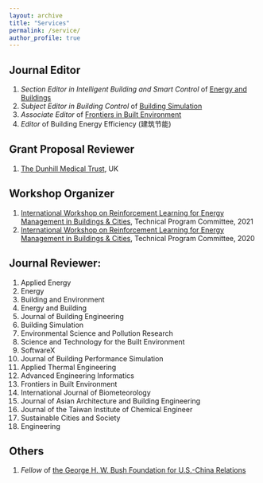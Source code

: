 ```yaml
---
layout: archive
title: "Services"
permalink: /service/
author_profile: true
---
```


## Journal Editor
1. *Section Editor in Intelligent Building and Smart Control* of [Energy and Buildings](https://www.journals.elsevier.com/energy-and-buildings/editorial-board)
1. *Subject Editor in Building Control* of [Building Simulation](https://www.springer.com/journal/12273)
1. *Associate Editor* of [Frontiers in Built Environment](https://www.frontiersin.org/journals/built-environment)
1. *Editor* of Building Energy Efficiency (建筑节能)

## Grant Proposal Reviewer
1. [The Dunhill Medical Trust](https://dunhillmedical.org.uk/), UK

## Workshop Organizer
1. [International Workshop on Reinforcement Learning for Energy Management in Buildings & Cities](https://rlem-workshop.net/), Technical Program Committee, 2021
1. [International Workshop on Reinforcement Learning for Energy Management in Buildings & Cities](https://rlem-workshop.net/), Technical Program Committee, 2020

## Journal Reviewer:
1. Applied Energy
1. Energy
1. Building and Environment
1. Energy and Building
1. Journal of Building Engineering
1. Building Simulation
1. Environmental Science and Pollution Research
1. Science and Technology for the Built Environment
1. SoftwareX
1. Journal of Building Performance Simulation
1. Applied Thermal Engineering
1. Advanced Engineering Informatics
1. Frontiers in Built Environment
1. International Journal of Biometeorology
1. Journal of Asian Architecture and Building Engineering
1. Journal of the Taiwan Institute of Chemical Engineer
1. Sustainable Cities and Society
1. Engineering

## Others
1. *Fellow* of [the George H. W. Bush Foundation for U.S.-China Relations](https://bushchinafoundation.org/)